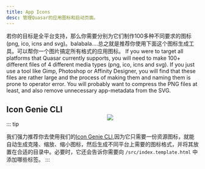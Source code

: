 ```yaml
---
title: App Icons
desc: 管理Quasar的应用图标和启动页面。
---
```

若你的目标是全平台支持，那么你需要分别为它们制作100多种不同要求的图标(png, ico, icns and svg)。balabala....总之就是推荐你使用下面这个图标生成工具。可以帮你一个图片搞定所有格式的应用图标。
If you were to target all platforms that Quasar currently supports, you will need to make 100+ different files of 4 different media types (png, ico, icns and svg). If you just use a tool like Gimp, Photoshop or Affinity Designer, you will find that these files are rather large and the process of making them and naming them is prone to operator error. You will probably want to compress the PNG files at least, and also remove unnecessary app-metadata from the SVG.

<img src="https://cdn.quasar.dev/img/iconfactory.png" style="float:right;max-width:15%;min-width:240px;padding-top:40px" />

## Icon Genie CLI

::: tip

我们强力推荐你去使用我们的[Icon Genie CLI](/icongenie/introduction),因为它只需要一份资源图标，就能自动生成克隆、缩放、缩小图标，然后生成不同平台上需要的图标格式，并将其放置在合适的目录中。必要时，它还会告诉你需要向 `/src/index.template.html` 中添加哪些标签。
:::
